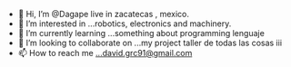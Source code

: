- 👋 Hi, I’m @Dagape live in zacatecas , mexico. 
- 👀 I’m interested in ...robotics, electronics and machinery. 
- 🌱 I’m currently learning ...something about programming lenguaje
- 💞️ I’m looking to collaborate on ...my project taller de todas las cosas iii
- 📫 How to reach me ...david.grc91@gmail.com

<!---
Dagape/Dagape is a ✨ special ✨ repository because its `README.md` (this file) appears on your GitHub profile.
You can click the Preview link to take a look at your changes.
--->


